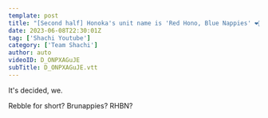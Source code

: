 ```yaml
---
template: post
title: "[Second half] Honoka's unit name is 'Red Hono, Blue Nappies' ❤️💙"
date: 2023-06-08T22:30:01Z
tag: ['Shachi Youtube']
category: ['Team Shachi']
author: auto 
videoID: D_ONPXAGuJE
subTitle: D_ONPXAGuJE.vtt
---
```

It's decided, we.

Rebble for short? Brunappies? RHBN?

